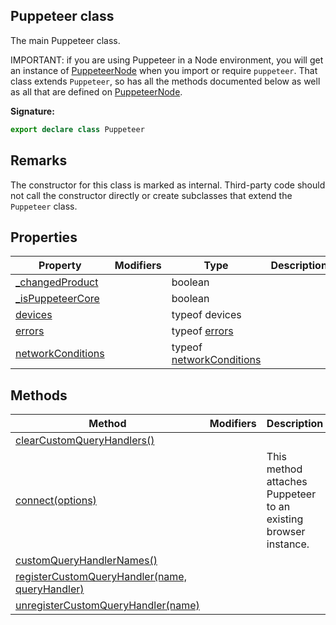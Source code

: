 ## Puppeteer class

The main Puppeteer class.

IMPORTANT: if you are using Puppeteer in a Node environment, you will get an instance of [PuppeteerNode](./puppeteer.puppeteernode.md) when you import or require `puppeteer`. That class extends `Puppeteer`, so has all the methods documented below as well as all that are defined on [PuppeteerNode](./puppeteer.puppeteernode.md).

**Signature:**

```typescript
export declare class Puppeteer
```

## Remarks

The constructor for this class is marked as internal. Third-party code should not call the constructor directly or create subclasses that extend the `Puppeteer` class.

## Properties

| Property                                                        | Modifiers | Type                                                         | Description |
| --------------------------------------------------------------- | --------- | ------------------------------------------------------------ | ----------- |
| [\_changedProduct](./puppeteer.puppeteer._changedproduct.md)    |           | boolean                                                      |             |
| [\_isPuppeteerCore](./puppeteer.puppeteer._ispuppeteercore.md)  |           | boolean                                                      |             |
| [devices](./puppeteer.puppeteer.devices.md)                     |           | typeof devices                                               |             |
| [errors](./puppeteer.puppeteer.errors.md)                       |           | typeof [errors](./puppeteer.errors.md)                       |             |
| [networkConditions](./puppeteer.puppeteer.networkconditions.md) |           | typeof [networkConditions](./puppeteer.networkconditions.md) |             |

## Methods

| Method                                                                                                | Modifiers | Description                                                     |
| ----------------------------------------------------------------------------------------------------- | --------- | --------------------------------------------------------------- |
| [clearCustomQueryHandlers()](./puppeteer.puppeteer.clearcustomqueryhandlers.md)                       |           |                                                                 |
| [connect(options)](./puppeteer.puppeteer.connect.md)                                                  |           | This method attaches Puppeteer to an existing browser instance. |
| [customQueryHandlerNames()](./puppeteer.puppeteer.customqueryhandlernames.md)                         |           |                                                                 |
| [registerCustomQueryHandler(name, queryHandler)](./puppeteer.puppeteer.registercustomqueryhandler.md) |           |                                                                 |
| [unregisterCustomQueryHandler(name)](./puppeteer.puppeteer.unregistercustomqueryhandler.md)           |           |                                                                 |
